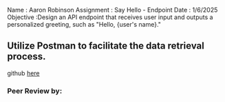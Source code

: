 Name : Aaron Robinson
Assignment : Say Hello - Endpoint
Date : 1/6/2025
Objective :Design an API endpoint that receives user input and outputs a personalized greeting, such as "Hello, {user's name}."

Utilize Postman to facilitate the data retrieval process.
---

github [here](https://github.com/wraithio/ARobinsonMC1SayHllo-EndPnt)

### Peer Review by: